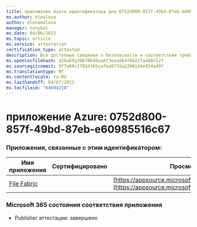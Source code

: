 ```yaml
---
title: приложение Azure идентификатора для 0752d800-857f-49bd-87eb-e60985516c67
ms.author: elmalova
author: elenamalova
manager: tonybal
ms.date: 04/06/2022
ms.topic: article
ms.service: attestation
certification_type: attested
description: Все доступные сведения о безопасности и соответствии требованиям для 0752d800-857f-49bd-87eb-e60985516c67.
ms.openlocfilehash: d28a69a38b70b48aa6f3eead64f6b227ad88c52f
ms.sourcegitcommit: 9f7e69c17034365cafea977da23961d4e934ad9f
ms.translationtype: MT
ms.contentlocale: ru-RU
ms.lasthandoff: 04/07/2022
ms.locfileid: "64694210"
---
```

# <a name="azure-app-id-0752d800-857f-49bd-87eb-e60985516c67"></a>приложение Azure: 0752d800-857f-49bd-87eb-e60985516c67


### <a name="apps-associated-with-this-id"></a>Приложения, связанные с этим идентификатором:
| **Имя приложения** | **Сертифицировано** | **Просмотр в AppSource** |
|--------------|---------------|-----------------------|
| [File Fabric](../forward/WA200003017.md) |  | [https://appsource.microsoft.com/product/office/WA200003017](https://appsource.microsoft.com/product/office/WA200003017) |

### <a name="microsoft-365-app-compliance-status"></a>Microsoft 365 состояния соответствия приложения
- Publisher аттестации: завершено
